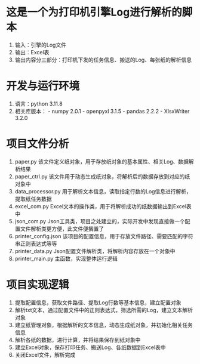 # 这是一个为打印机引擎Log进行解析的脚本
  1. 输入：引擎的Log文件
  2. 输出：Excel表
  3. 输出内容分三部分：打印机下发的任务信息、搬送的Log、每张纸的解析信息

# 开发与运行环境
  1. 语言：python 3.11.8
  2. 相关库版本：
    - numpy 2.0.1
    - openpyxl 3.1.5
    - pandas 2.2.2
    - XlsxWriter 3.2.0

# 项目文件分析
  1. paper.py  该文件定义纸对象，用于存放纸对象的基本属性、相关Log、数据解析结果
  2. paper_ctrl.py  该文件用于动态生成纸对象，将解析后的数据存放到对应的纸对象中
  3. data_processor.py  用于解析文本信息，读取指定行数的Log信息进行解析，提取纸任务数据
  4. excel_com.py  Excel文本的操作类，用于将解析成功的纸数据输出到Excel表中
  5. json_com.py  Json工具类，项目之处建立的，实际开发中发现直接做一个配置文件解析类更方便，此文件便搁置了
  6. printer_config.json  该项目的配置信息，用于存放文件路径、需要匹配的字符串正则表达式等等
  7. printer_data.py  Json配置文件解析类，将解析内容存放在一个对象中
  8. printer_main.py  主函数，实现整体运行逻辑

# 项目实现逻辑
  1. 提取配置信息，获取文件路径、提取Log行数等基本信息，建立配置对象
  2. 解析txt文本，通过配置文件中的正则表达式，筛选所需的Log，建立文本解析对象
  3. 建立纸管理对象，根据解析的文本信息，动态生成纸对象，并初始化相关任务信息
  4. 解析各纸的数据，进行计算，并将结果保存到纸对象中
  5. 建立Excel对象，保存打印任务、搬送Log、各纸数据到Excel表中
  6. 关闭Excel文件，解析完成
  
